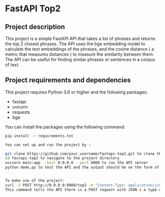 # FastAPI Top2

## Project description

This project is a simple FastAPI API that takes a list of phrases and returns the top 2 closest phrases. The API uses the bge embedding model to calculate the text embeddings of the phrases, and the cosine distance ( a metric that measures distances ) to measure the similarity between them. The API can be useful for finding similar phrases or sentences in a corpus of text.

## Project requirements and dependencies

This project requires Python 3.6 or higher and the following packages:

- fastapi
- uvicorn
- requests
- bge

You can install the packages using the following command:

```bash
pip install -r requirements.txt

You can set up and run the project by :

git clone https://github.com/your_username/fastapi-top2.git to clone the repo to your local machine
cd fastapi-top2 to navigate to the project directory
uvicorn main:app --host 0.0.0.0 --port 8000 to run the API server
python demo.py to test the API and the output should be on the form of ('first phrase','second phrase') the closest/similar 2


To make use of the project:
curl -X POST http://0.0.0.0:8000/top2 -H "Content-Type: application/json" -d '{"phrases": ["phrase1", "phrase2", "phrase3"]}'
This command tells the API there is a POST request with JSON ( a type of data format ) payload. And the API should return the top2 closest phrases.
